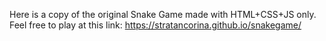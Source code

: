 Here is a copy of the original Snake Game made with HTML+CSS+JS only. 
Feel free to play at this link:
https://stratancorina.github.io/snakegame/

